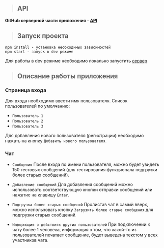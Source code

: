 > ## **API**

**GitHub серверной части приложения - [API](https://github.com/IvanZuev1996/web-chat-api.git)**

> ## **Запуск проекта**

```
npm install - установка необходимых зависимостей
npm start - запуск в dev режиме
```

Для работы в dev режиме необходимо локально запустить [сервер](https://github.com/IvanZuev1996/web-chat-api.git)

> ## **Описание работы приложения**

### **Страница входа**

Для входа необходимо ввести имя пользователя. Список пользователей по умолчанию:

-   `Пользователь 1`
-   `Пользователь 2`
-   `Пользователь 3`

Для добавления нового пользователя (регистрации) необходимо нажать на кнопку `Добавить нового пользователя`.

### **Чат**

-   `Сообщения` После входа по имени пользователя, можно будет увидеть 150 тестовых сообщений (для тестирования функционала подгрузки более старых сообщений).

-   `Добавление сообщений` Для добавления сообщений можно использовать соответствующую кнопки отправки сообщений или нажатие на клавишу `Enter`.

-   `Подгрузка более старых сообщений` Пролистав чат в самый вверх, можно использовать кнопку `Загрузить более старые сообщения` для подгрузки старых сообщений.

-   `Информация о действиях других пользователей` При подключении к чату более 1 человека, информация о том, что какой-то из пользователей печатает сообщение, будет выведена текстом у всех участников чата.
